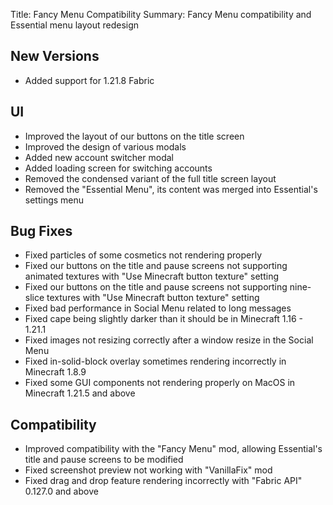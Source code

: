 Title: Fancy Menu Compatibility
Summary: Fancy Menu compatibility and Essential menu layout redesign

## New Versions
- Added support for 1.21.8 Fabric

## UI
- Improved the layout of our buttons on the title screen
- Improved the design of various modals
- Added new account switcher modal
- Added loading screen for switching accounts
- Removed the condensed variant of the full title screen layout
- Removed the "Essential Menu", its content was merged into Essential's settings menu

## Bug Fixes
- Fixed particles of some cosmetics not rendering properly
- Fixed our buttons on the title and pause screens not supporting animated textures with "Use Minecraft button texture" setting
- Fixed our buttons on the title and pause screens not supporting nine-slice textures with "Use Minecraft button texture" setting
- Fixed bad performance in Social Menu related to long messages
- Fixed cape being slightly darker than it should be in Minecraft 1.16 - 1.21.1
- Fixed images not resizing correctly after a window resize in the Social Menu
- Fixed in-solid-block overlay sometimes rendering incorrectly in Minecraft 1.8.9
- Fixed some GUI components not rendering properly on MacOS in Minecraft 1.21.5 and above

## Compatibility
- Improved compatibility with the "Fancy Menu" mod, allowing Essential's title and pause screens to be modified
- Fixed screenshot preview not working with "VanillaFix" mod
- Fixed drag and drop feature rendering incorrectly with "Fabric API" 0.127.0 and above
